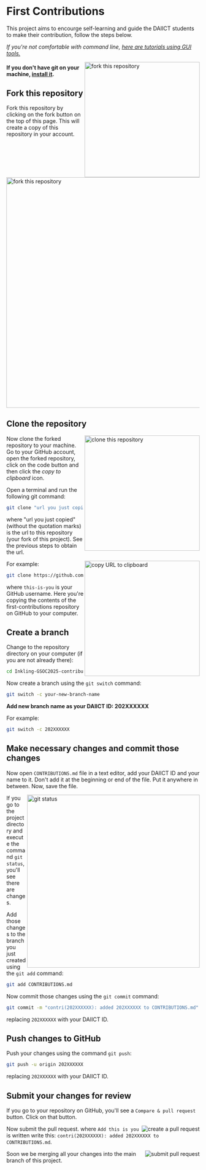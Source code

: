 # First Contributions

This project aims to encourge self-learning and guide the DAIICT students to make their contribution, follow the steps below.

_If you're not comfortable with command line, [here are tutorials using GUI tools.](#tutorials-using-other-tools)_

<img align="right" width="300" src="https://firstcontributions.github.io/assets/Readme/fork.png" alt="fork this repository" />

#### If you don't have git on your machine, [install it](https://docs.github.com/en/get-started/quickstart/set-up-git).

## Fork this repository

Fork this repository by clicking on the fork button on the top of this page.
This will create a copy of this repository in your account.

<img align="center" width="600" src="https://github.com/user-attachments/assets/8fa0f804-8773-4105-89d5-c087b4157ff1" alt="fork this repository" />

## Clone the repository

<img align="right" width="300" src="https://firstcontributions.github.io/assets/Readme/clone.png" alt="clone this repository" />

Now clone the forked repository to your machine. Go to your GitHub account, open the forked repository, click on the code button and then click the _copy to clipboard_ icon.

Open a terminal and run the following git command:

```bash
git clone "url you just copied"
```

where "url you just copied" (without the quotation marks) is the url to this repository (your fork of this project). See the previous steps to obtain the url.

<img align="right" width="300" src="https://firstcontributions.github.io/assets/Readme/copy-to-clipboard.png" alt="copy URL to clipboard" />

For example:

```bash
git clone https://github.com/this-is-you/Inkling-GSOC2025-contributions.git
```

where `this-is-you` is your GitHub username. Here you're copying the contents of the first-contributions repository on GitHub to your computer.

## Create a branch

Change to the repository directory on your computer (if you are not already there):

```bash
cd Inkling-GSOC2025-contributions
```

Now create a branch using the `git switch` command:

```bash
git switch -c your-new-branch-name
```
**Add new branch name as your DAIICT ID: 202XXXXXX**

For example:

```bash
git switch -c 202XXXXXX
```

## Make necessary changes and commit those changes

Now open `CONTRIBUTIONS.md` file in a text editor, add your DAIICT ID and your name to it. Don't add it at the beginning or end of the file. Put it anywhere in between. Now, save the file.

<img align="right" width="450" src="https://firstcontributions.github.io/assets/Readme/git-status.png" alt="git status" />

If you go to the project directory and execute the command `git status`, you'll see there are changes.

Add those changes to the branch you just created using the `git add` command:

```bash
git add CONTRIBUTIONS.md
```

Now commit those changes using the `git commit` command:

```bash
git commit -m "contri(202XXXXXX): added 202XXXXXX to CONTRIBUTIONS.md"
```

replacing `202XXXXXX` with your DAIICT ID.

## Push changes to GitHub

Push your changes using the command `git push`:

```bash
git push -u origin 202XXXXXX
```

replacing `202XXXXXX` with your DAIICT ID.

## Submit your changes for review

If you go to your repository on GitHub, you'll see a `Compare & pull request` button. Click on that button.

<img style="float: right;" src="https://firstcontributions.github.io/assets/Readme/compare-and-pull.png" alt="create a pull request" />

Now submit the pull request.
where `Add this is you` is written write this: `contri(202XXXXXX): added 202XXXXXX to CONTRIBUTIONS.md`.

<img style="float: right;" src="https://firstcontributions.github.io/assets/Readme/submit-pull-request.png" alt="submit pull request" />

Soon we be merging all your changes into the main branch of this project.